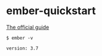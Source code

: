 # ember-quickstart

[The official guide](https://guides.emberjs.com/release/getting-started/quick-start/)

```
$ ember -v
```
```
version: 3.7
```
